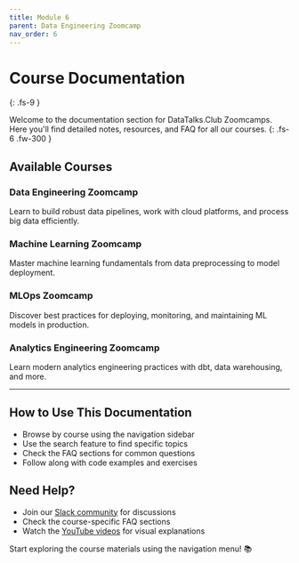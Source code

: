 ```yaml
---
title: Module 6
parent: Data Engineering Zoomcamp
nav_order: 6
---
```


# Course Documentation
{: .fs-9 }

Welcome to the documentation section for DataTalks.Club Zoomcamps. Here you'll find detailed notes, resources, and FAQ for all our courses.
{: .fs-6 .fw-300 }

## Available Courses

### Data Engineering Zoomcamp
Learn to build robust data pipelines, work with cloud platforms, and process big data efficiently.

### Machine Learning Zoomcamp  
Master machine learning fundamentals from data preprocessing to model deployment.

### MLOps Zoomcamp
Discover best practices for deploying, monitoring, and maintaining ML models in production.

### Analytics Engineering Zoomcamp
Learn modern analytics engineering practices with dbt, data warehousing, and more.

---

## How to Use This Documentation

- Browse by course using the navigation sidebar
- Use the search feature to find specific topics
- Check the FAQ sections for common questions
- Follow along with code examples and exercises

## Need Help?

- Join our [Slack community](https://datatalks.club/slack.html) for discussions
- Check the course-specific FAQ sections
- Watch the [YouTube videos](https://www.youtube.com/c/DataTalksClub) for visual explanations

Start exploring the course materials using the navigation menu! 📚 